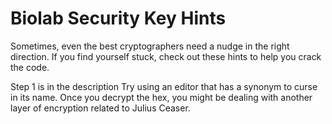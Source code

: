 # Biolab Security Key Hints

Sometimes, even the best cryptographers need a nudge in the right direction. If you find yourself stuck, check out these hints to help you crack the code.

[//]: # (Example of the tabs.)

<tabs>
<tab title="Hint 1">Step 1 is in the description</tab>
<tab title="Hint 2">Try using an editor that has a synonym to curse in its name.</tab>
<tab title="Hint 3">Once you decrypt the hex, you might be dealing with another layer of encryption related to Julius Ceaser.</tab>
</tabs>
